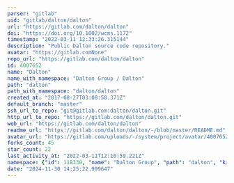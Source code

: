 ```yaml
---
parser: "gitlab"
uid: "gitlab/dalton/dalton"
url: "https://gitlab.com/dalton/dalton"
doi: "https://doi.org/10.1002/wcms.1172"
timestamp: "2022-03-11 12:33:26.315144"
description: "Public Dalton source code repository."
avatar: "https://gitlab.comNone"
repo_url: "https://gitlab.com/dalton/dalton"
id: 4007652
name: "Dalton"
name_with_namespace: "Dalton Group / Dalton"
path: "dalton"
path_with_namespace: "dalton/dalton"
created_at: "2017-08-27T03:08:58.371Z"
default_branch: "master"
ssh_url_to_repo: "git@gitlab.com:dalton/dalton.git"
http_url_to_repo: "https://gitlab.com/dalton/dalton.git"
web_url: "https://gitlab.com/dalton/dalton"
readme_url: "https://gitlab.com/dalton/dalton/-/blob/master/README.md"
avatar_url: "https://gitlab.com/uploads/-/system/project/avatar/4007652/pRZ6xe8j_400x400.jpg"
forks_count: 45
star_count: 22
last_activity_at: "2022-03-11T12:10:59.221Z"
namespace: {"id": 118330, "name": "Dalton Group", "path": "dalton", "kind": "group", "full_path": "dalton", "parent_id": null, "avatar_url": "/uploads/-/system/group/avatar/118330/dalton-avatar.jpg", "web_url": "https://gitlab.com/groups/dalton"}
date: "2024-11-30 14:25:22.999647"
---
```

